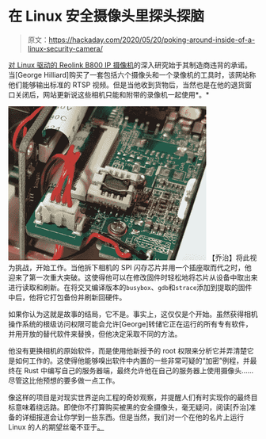 # 在 Linux 安全摄像头里探头探脑

> 原文：<https://hackaday.com/2020/05/20/poking-around-inside-of-a-linux-security-camera/>

[对 Linux 驱动的 Reolink B800 IP 摄像机](https://www.thirtythreeforty.net/posts/2020/05/hacking-reolink-cameras-for-fun-and-profit/)的深入研究始于其制造商违背的承诺。当[George Hilliard]购买了一套包括六个摄像头和一个录像机的工具时，该网站称他们能够输出标准的 RTSP 视频。但是当他收到货物后，当然也是在他的退货窗口关闭后，网站更新说这些相机只能和附带的录像机一起使用*。*

[![](img/0b88cc52c15e7f3a0742aec01bfd53c5.png)](https://hackaday.com/wp-content/uploads/2020/05/camfirmware_detail.jpg) 【乔治】将此视为挑战，开始工作。当他拆下相机的 SPI 闪存芯片并用一个插座取而代之时，他迎来了第一次重大突破。这使得他可以在修改固件时轻松地将芯片从设备中取出来进行读取和刷新。在将交叉编译版本的`busybox`、`gdb`和`strace`添加到提取的固件中后，他将它打包备份并刷新回硬件。

如果你认为这就是故事的结局，它不是。事实上，这仅仅是个开始。虽然获得相机操作系统的根级访问权限可能会允许[George]转储它正在运行的所有专有软件，并用开放的替代软件来替换，但他决定采取不同的方法。

他没有更换相机的原始软件，而是使用他新授予的 root 权限来分析它并弄清楚它是如何工作的。这使得他能够嗅出软件中内置的一些非常可疑的“加密”例程，并最终在 Rust 中编写自己的服务器端，最终允许他在自己的服务器上使用摄像头……尽管这比他预想的要多做一点工作。

像这样的项目是对现实世界逆向工程的奇妙观察，并提醒人们有时实现你的最终目标意味着绕远路。即使你不打算购买被黑的安全摄像头，毫无疑问，阅读[乔治]准备的详细报道会让你学到一些东西。但是当然，我们对一个在他的名片上运行 Linux 的人的期望丝毫不亚于[。](https://hackaday.com/2019/12/24/now-even-your-business-card-can-run-linux/)